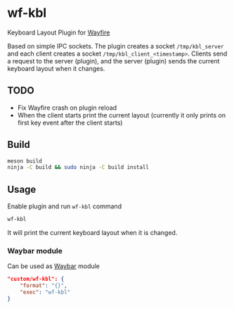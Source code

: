 # wf-kbl
Keyboard Layout Plugin for [Wayfire](https://github.com/WayfireWM/wayfire)

Based on simple IPC sockets. The plugin creates a socket `/tmp/kbl_server` and each client creates a socket `/tmp/kbl_client_<timestamp>`. Clients send a request to the server (plugin), and the server (plugin) sends the current keyboard layout when it changes.

## TODO
 * Fix Wayfire crash on plugin reload
 * When the client starts print the current layout (currently it only prints on first key event after the client starts)

## Build

~~~bash
meson build
ninja -C build && sudo ninja -C build install
~~~

## Usage

Enable plugin and run `wf-kbl` command
~~~bash
wf-kbl
~~~
It will print the current keyboard layout when it is changed.

### Waybar module

Can be used as [Waybar](https://github.com/Alexays/Waybar) module

~~~json
"custom/wf-kbl": {
    "format": "{}",
    "exec": "wf-kbl"
}
~~~
